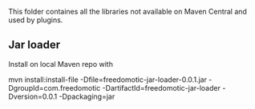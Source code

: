 This folder containes all the libraries not available on Maven Central and used by plugins.

## Jar loader

Install on local Maven repo with

mvn install:install-file -Dfile=freedomotic-jar-loader-0.0.1.jar -DgroupId=com.freedomotic -DartifactId=freedomotic-jar-loader -Dversion=0.0.1 -Dpackaging=jar

